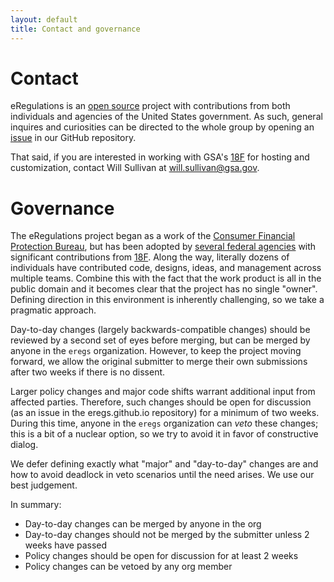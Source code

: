```yaml
---
layout: default
title: Contact and governance
---
```


# Contact

eRegulations is an [open source](/technology/#open-source-and-contributing)
project with contributions from both individuals and agencies of the United
States government. As such, general inquires and curiosities can be directed
to the whole group by opening an
[issue](https://github.com/eregs/eregs.github.io/issues/new) in our GitHub
repository.

That said, if you are interested in working with GSA's
[18F](https://18f.gsa.gov) for hosting and customization, contact Will
Sullivan at [will.sullivan@gsa.gov](mailto:will.sullivan@gsa.gov).

# Governance

The eRegulations project began as a work of the
[Consumer Financial Protection Bureau](https://cfpb.github.io/), but has been
adopted by [several federal agencies](/#live-instances) with significant
contributions from [18F](https://18f.gsa.gov/). Along the way, literally
dozens of individuals have contributed code, designs, ideas, and management
across multiple teams. Combine this with the fact that the work product is all
in the public domain and it becomes clear that the project has no single
"owner". Defining direction in this environment is inherently challenging, so
we take a pragmatic approach. 

Day-to-day changes (largely backwards-compatible changes) should be
reviewed by a second set of eyes before merging, but can be merged by anyone
in the `eregs` organization. However, to keep the project moving forward, we
allow the original submitter to merge their own submissions after two weeks if
there is no dissent.

Larger policy changes and major code shifts warrant additional input from
affected parties. Therefore, such changes should be open for discussion (as an
issue in the eregs.github.io repository) for a minimum of two weeks. During
this time, anyone in the `eregs` organization can _veto_ these changes; this
is a bit of a nuclear option, so we try to avoid it in favor of constructive
dialog. 

We defer defining exactly what "major" and "day-to-day" changes are and how to
avoid deadlock in veto scenarios until the need arises. We use our best
judgement.

In summary:

* Day-to-day changes can be merged by anyone in the org
* Day-to-day changes should not be merged by the submitter unless 2 weeks have
    passed
* Policy changes should be open for discussion for at least 2 weeks
* Policy changes can be vetoed by any org member
